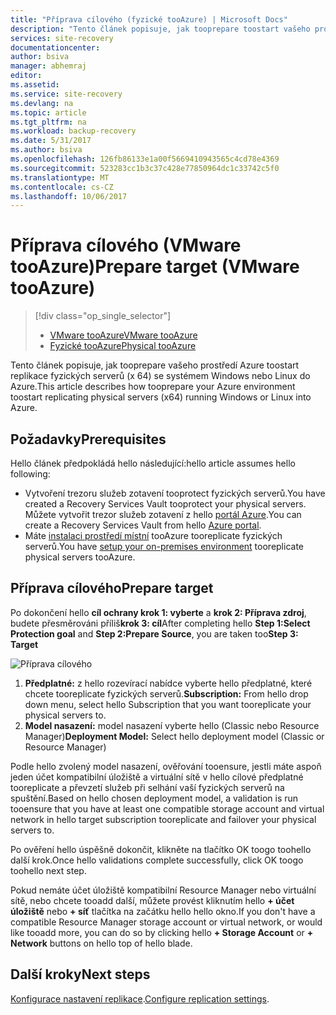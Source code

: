 ```yaml
---
title: "Příprava cílového (fyzické tooAzure) | Microsoft Docs"
description: "Tento článek popisuje, jak tooprepare toostart vašeho prostředí Azure replikovat fyzické servery se systémem Windows nebo Linux tooAzure."
services: site-recovery
documentationcenter: 
author: bsiva
manager: abhemraj
editor: 
ms.assetid: 
ms.service: site-recovery
ms.devlang: na
ms.topic: article
ms.tgt_pltfrm: na
ms.workload: backup-recovery
ms.date: 5/31/2017
ms.author: bsiva
ms.openlocfilehash: 126fb86133e1a00f5669410943565c4cd78e4369
ms.sourcegitcommit: 523283cc1b3c37c428e77850964dc1c33742c5f0
ms.translationtype: MT
ms.contentlocale: cs-CZ
ms.lasthandoff: 10/06/2017
---
```

# <a name="prepare-target-vmware-tooazure"></a><span data-ttu-id="6a5fb-103">Příprava cílového (VMware tooAzure)</span><span class="sxs-lookup"><span data-stu-id="6a5fb-103">Prepare target (VMware tooAzure)</span></span>
> [!div class="op_single_selector"]
> * [<span data-ttu-id="6a5fb-104">VMware tooAzure</span><span class="sxs-lookup"><span data-stu-id="6a5fb-104">VMware tooAzure</span></span>](./site-recovery-prepare-target-vmware-to-azure.md)
> * [<span data-ttu-id="6a5fb-105">Fyzické tooAzure</span><span class="sxs-lookup"><span data-stu-id="6a5fb-105">Physical tooAzure</span></span>](./site-recovery-prepare-target-physical-to-azure.md)

<span data-ttu-id="6a5fb-106">Tento článek popisuje, jak tooprepare vašeho prostředí Azure toostart replikace fyzických serverů (x 64) se systémem Windows nebo Linux do Azure.</span><span class="sxs-lookup"><span data-stu-id="6a5fb-106">This article describes how tooprepare your Azure environment toostart replicating physical servers (x64) running Windows or Linux into Azure.</span></span>

## <a name="prerequisites"></a><span data-ttu-id="6a5fb-107">Požadavky</span><span class="sxs-lookup"><span data-stu-id="6a5fb-107">Prerequisites</span></span>

<span data-ttu-id="6a5fb-108">Hello článek předpokládá hello následující:</span><span class="sxs-lookup"><span data-stu-id="6a5fb-108">hello article assumes hello following:</span></span>
- <span data-ttu-id="6a5fb-109">Vytvoření trezoru služeb zotavení tooprotect fyzických serverů.</span><span class="sxs-lookup"><span data-stu-id="6a5fb-109">You have created a Recovery Services Vault tooprotect your physical servers.</span></span> <span data-ttu-id="6a5fb-110">Můžete vytvořit trezor služeb zotavení z hello [portál Azure](http://portal.azure.com "portál Azure").</span><span class="sxs-lookup"><span data-stu-id="6a5fb-110">You can create a Recovery Services Vault from hello [Azure portal](http://portal.azure.com "Azure portal").</span></span>
- <span data-ttu-id="6a5fb-111">Máte [instalaci prostředí místní](./site-recovery-set-up-physical-to-azure.md) tooAzure tooreplicate fyzických serverů.</span><span class="sxs-lookup"><span data-stu-id="6a5fb-111">You have [setup your on-premises environment](./site-recovery-set-up-physical-to-azure.md) tooreplicate physical servers tooAzure.</span></span>

## <a name="prepare-target"></a><span data-ttu-id="6a5fb-112">Příprava cílového</span><span class="sxs-lookup"><span data-stu-id="6a5fb-112">Prepare target</span></span>

<span data-ttu-id="6a5fb-113">Po dokončení hello **cíl ochrany krok 1: vyberte** a **krok 2: Příprava zdroj**, budete přesměrováni příliš**krok 3: cíl**</span><span class="sxs-lookup"><span data-stu-id="6a5fb-113">After completing hello **Step 1:Select Protection goal** and **Step 2:Prepare Source**, you are taken too**Step 3: Target**</span></span>

![Příprava cílového](./media/site-recovery-prepare-target-physical-to-azure/prepare-target-physical-to-azure.png)

1. <span data-ttu-id="6a5fb-115">**Předplatné:** z hello rozevírací nabídce vyberte hello předplatné, které chcete tooreplicate fyzických serverů.</span><span class="sxs-lookup"><span data-stu-id="6a5fb-115">**Subscription:** From hello drop down menu, select hello Subscription that you want tooreplicate your physical servers to.</span></span>
2. <span data-ttu-id="6a5fb-116">**Model nasazení:** model nasazení vyberte hello (Classic nebo Resource Manager)</span><span class="sxs-lookup"><span data-stu-id="6a5fb-116">**Deployment Model:** Select hello deployment model (Classic or Resource Manager)</span></span>

<span data-ttu-id="6a5fb-117">Podle hello zvolený model nasazení, ověřování tooensure, jestli máte aspoň jeden účet kompatibilní úložiště a virtuální sítě v hello cílové předplatné tooreplicate a převzetí služeb při selhání vaší fyzických serverů na spuštění.</span><span class="sxs-lookup"><span data-stu-id="6a5fb-117">Based on hello chosen deployment model, a validation is run tooensure that you have at least one compatible storage account and virtual network in hello target subscription tooreplicate and failover your physical servers to.</span></span>

<span data-ttu-id="6a5fb-118">Po ověření hello úspěšně dokončit, klikněte na tlačítko OK toogo toohello další krok.</span><span class="sxs-lookup"><span data-stu-id="6a5fb-118">Once hello validations complete successfully, click OK toogo toohello next step.</span></span>

<span data-ttu-id="6a5fb-119">Pokud nemáte účet úložiště kompatibilní Resource Manager nebo virtuální sítě, nebo chcete tooadd další, můžete provést kliknutím hello **+ účet úložiště** nebo **+ síť** tlačítka na začátku hello hello okno.</span><span class="sxs-lookup"><span data-stu-id="6a5fb-119">If you don't have a compatible Resource Manager storage account or virtual network, or would like tooadd more, you can do so by clicking hello **+ Storage Account** or **+ Network** buttons on hello top of hello blade.</span></span>

## <a name="next-steps"></a><span data-ttu-id="6a5fb-120">Další kroky</span><span class="sxs-lookup"><span data-stu-id="6a5fb-120">Next steps</span></span>
<span data-ttu-id="6a5fb-121">[Konfigurace nastavení replikace](./site-recovery-setup-replication-settings-vmware.md).</span><span class="sxs-lookup"><span data-stu-id="6a5fb-121">[Configure replication settings](./site-recovery-setup-replication-settings-vmware.md).</span></span>
